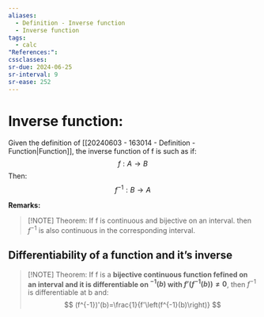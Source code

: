 ```yaml
---
aliases:
  - Definition - Inverse function
  - Inverse function
tags:
  - calc
"References:": 
cssclasses: 
sr-due: 2024-06-25
sr-interval: 9
sr-ease: 252
---
```

# Inverse function: 
Given the definition of [[20240603 - 163014 - Definition - Function|Function]], the inverse function of f is such as if: 
$$
f: A\rightarrow B
$$
Then: 
$$
f^{-1}: B \rightarrow A
$$

**Remarks:**

> [!NOTE] Theorem:
> If f is continuous and bijective on an interval. then $f^{-1}$ is also continuous in the corresponding interval.  

## Differentiability of a function and it’s inverse
> [!NOTE] Theorem: 
> If f is a **bijective continuous function fefined on an interval and it is differentiable on $^{-1}(b)$ with $f’(f^{-1}(b)) \not = 0$**, then $f^{-1}$ is differentiable at b and: 
> $$
> (f^{-1})'(b)=\frac{1}{f'\left(f^{-1}(b)\right)}
> $$
> 



